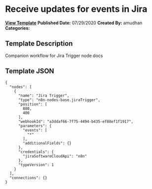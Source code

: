 # Receive updates for events in Jira

**[View Template](https://n8n.io/workflows/569-/)**  **Published Date:** 07/29/2020  **Created By:** amudhan  **Categories:**   

## Template Description

Companion workflow for Jira Trigger node docs



## Template JSON

```
{
  "nodes": [
    {
      "name": "Jira Trigger",
      "type": "n8n-nodes-base.jiraTrigger",
      "position": [
        880,
        400
      ],
      "webhookId": "a3ddaf66-7f75-4494-b435-ef88ef1f1917",
      "parameters": {
        "events": [
          "*"
        ],
        "additionalFields": {}
      },
      "credentials": {
        "jiraSoftwareCloudApi": "n8n"
      },
      "typeVersion": 1
    }
  ],
  "connections": {}
}
```
